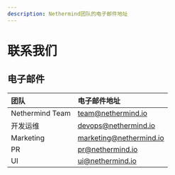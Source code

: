 ```yaml
---
description: Nethermind团队的电子邮件地址
---
```


# 联系我们

## 电子邮件

| 团队 | 电子邮件地址 |
| :--- | :--- |
| Nethermind Team | team@nethermind.io |
| 开发运维 | devops@nethermind.io |
| Marketing | marketing@nethermind.io |
| PR | pr@nethermind.io |
| UI | ui@nethermind.io |

